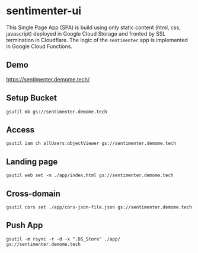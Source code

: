 # sentimenter-ui

This Single Page App (SPA) is build using only static content (html, css, javascript) deployed in Google Cloud Storage and fronted by SSL termination in Cloudflare. The logic of the `sentimenter` app is implemented in Google Cloud Functions.


## Demo

https://sentimenter.demome.tech/


## Setup Bucket

```shell
gsutil mb gs://sentimenter.demome.tech
```

## Access

```shell
gsutil iam ch allUsers:objectViewer gs://sentimenter.demome.tech
```

## Landing page

```shell
gsutil web set -m ./app/index.html gs://sentimenter.demome.tech
```

## Cross-domain

```shell
gsutil cors set ./app/cors-json-file.json gs://sentimenter.demome.tech
```

## Push App

```shell
gsutil -m rsync -r -d -x ".DS_Store" ./app/ gs://sentimenter.demome.tech
```




